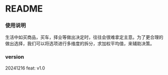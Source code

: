 # README

### 使用说明

生活中如买商品，买车，择业等做出决定时，往往会很难拿定主意。为了更合理的做出选择，我们可以将选项进行多维度的拆分，求加权平均值，来辅助决策。



### version

20241216
feat: v1.0